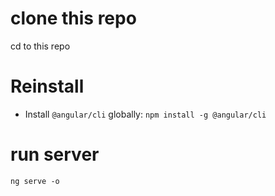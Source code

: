 # clone this repo 
cd to this repo
# Reinstall
 * Install ```@angular/cli``` globally: ```npm install -g @angular/cli```
 # run server
``` ng serve -o ```
